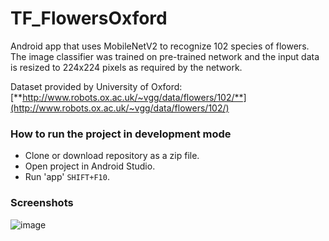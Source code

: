 # TF_FlowersOxford
Android app that uses MobileNetV2 to recognize 102 species of flowers. The image classifier was trained on pre-trained network and the input data is resized to 224x224 pixels  as required by the network.

Dataset provided by University of Oxford: [**http://www.robots.ox.ac.uk/~vgg/data/flowers/102/**](http://www.robots.ox.ac.uk/~vgg/data/flowers/102/)


### How to run the project in development mode
* Clone or download repository as a zip file.
* Open project in Android Studio.
* Run 'app' `SHIFT+F10`.


### Screenshots
![image](https://user-images.githubusercontent.com/25232443/57577089-a0d4c000-746f-11e9-8f6e-413a819a1557.png)


